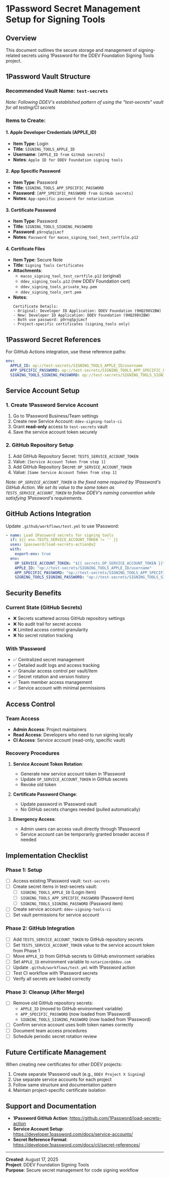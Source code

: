 # 1Password Secret Management Setup for Signing Tools

## Overview
This document outlines the secure storage and management of signing-related secrets using 1Password for the DDEV Foundation Signing Tools project.

## 1Password Vault Structure

### Recommended Vault Name: `test-secrets`
*Note: Following DDEV's established pattern of using the "test-secrets" vault for all testing/CI secrets*

### Items to Create:

#### 1. **Apple Developer Credentials (APPLE_ID)**
- **Item Type**: Login  
- **Title**: `SIGNING_TOOLS_APPLE_ID`
- **Username**: `[APPLE_ID from GitHub secrets]`
- **Notes**: `Apple ID for DDEV Foundation signing tools`

#### 2. **App Specific Password**
- **Item Type**: Password
- **Title**: `SIGNING_TOOLS_APP_SPECIFIC_PASSWORD`
- **Password**: `[APP_SPECIFIC_PASSWORD from GitHub secrets]`
- **Notes**: `App-specific password for notarization`

#### 3. **Certificate Password**
- **Item Type**: Password
- **Title**: `SIGNING_TOOLS_SIGNING_PASSWORD`
- **Password**: `p9rnqSpjLmcf`
- **Notes**: `Password for macos_signing_tool_test_certfile.p12`

#### 4. **Certificate Files**
- **Item Type**: Secure Note
- **Title**: `Signing Tools Certificates`
- **Attachments**:
  - `macos_signing_tool_test_certfile.p12` (original)
  - `ddev_signing_tools.p12` (new DDEV Foundation cert)
  - `ddev_signing_tools_private_key.pem`
  - `ddev_signing_tools_cert.pem`
- **Notes**: 
  ```
  Certificate Details:
  - Original: Developer ID Application: DDEV Foundation (9HQ298V2BW)
  - New: Developer ID Application: DDEV Foundation (9HQ298V2BW)
  - Both use password: p9rnqSpjLmcf
  - Project-specific certificates (signing_tools only)
  ```

## 1Password Secret References

For GitHub Actions integration, use these reference paths:

```yaml
env:
  APPLE_ID: op://test-secrets/SIGNING_TOOLS_APPLE_ID/username
  APP_SPECIFIC_PASSWORD: op://test-secrets/SIGNING_TOOLS_APP_SPECIFIC_PASSWORD/credential
  SIGNING_TOOLS_SIGNING_PASSWORD: op://test-secrets/SIGNING_TOOLS_SIGNING_PASSWORD/credential
```

## Service Account Setup

### 1. Create 1Password Service Account
1. Go to 1Password Business/Team settings
2. Create new Service Account: `ddev-signing-tools-ci`
3. Grant **read-only** access to `test-secrets` vault
4. Save the service account token securely

### 2. GitHub Repository Setup
1. Add GitHub Repository Secret: `TESTS_SERVICE_ACCOUNT_TOKEN`
2. Value: `[Service Account Token from step 1]`
3. Add GitHub Repository Secret: `OP_SERVICE_ACCOUNT_TOKEN` 
4. Value: `[Same Service Account Token from step 1]`

*Note: `OP_SERVICE_ACCOUNT_TOKEN` is the fixed name required by 1Password's GitHub Action. We set its value to the same token as `TESTS_SERVICE_ACCOUNT_TOKEN` to follow DDEV's naming convention while satisfying 1Password's requirements.*

## GitHub Actions Integration

Update `.github/workflows/test.yml` to use 1Password:

```yaml
- name: Load 1Password secrets for signing tools
  if: ${{ env.TESTS_SERVICE_ACCOUNT_TOKEN != '' }}
  uses: 1password/load-secrets-action@v2
  with:
    export-env: true
  env:
    OP_SERVICE_ACCOUNT_TOKEN: "${{ secrets.OP_SERVICE_ACCOUNT_TOKEN }}"
    APPLE_ID: "op://test-secrets/SIGNING_TOOLS_APPLE_ID/username"
    APP_SPECIFIC_PASSWORD: "op://test-secrets/SIGNING_TOOLS_APP_SPECIFIC_PASSWORD/credential"
    SIGNING_TOOLS_SIGNING_PASSWORD: "op://test-secrets/SIGNING_TOOLS_SIGNING_PASSWORD/credential"
```

## Security Benefits

### Current State (GitHub Secrets)
- ❌ Secrets scattered across GitHub repository settings
- ❌ No audit trail for secret access
- ❌ Limited access control granularity
- ❌ No secret rotation tracking

### With 1Password
- ✅ Centralized secret management
- ✅ Detailed audit logs and access tracking
- ✅ Granular access control per vault/item
- ✅ Secret rotation and version history
- ✅ Team member access management
- ✅ Service account with minimal permissions

## Access Control

### Team Access
- **Admin Access**: Project maintainers
- **Read Access**: Developers who need to run signing locally
- **CI Access**: Service account (read-only, specific vault)

### Recovery Procedures
1. **Service Account Token Rotation**:
   - Generate new service account token in 1Password
   - Update `OP_SERVICE_ACCOUNT_TOKEN` in GitHub secrets
   - Revoke old token

2. **Certificate Password Change**:
   - Update password in 1Password vault
   - No GitHub secrets changes needed (pulled automatically)

3. **Emergency Access**:
   - Admin users can access vault directly through 1Password
   - Service account can be temporarily granted broader access if needed

## Implementation Checklist

### Phase 1: Setup
- [ ] Access existing 1Password vault: `test-secrets`
- [ ] Create secret items in test-secrets vault:
  - [ ] `SIGNING_TOOLS_APPLE_ID` (Login item)
  - [ ] `SIGNING_TOOLS_APP_SPECIFIC_PASSWORD` (Password item)
  - [ ] `SIGNING_TOOLS_SIGNING_PASSWORD` (Password item)
- [ ] Create service account: `ddev-signing-tools-ci`
- [ ] Set vault permissions for service account

### Phase 2: GitHub Integration
- [ ] Add `TESTS_SERVICE_ACCOUNT_TOKEN` to GitHub repository secrets
- [ ] Set `TESTS_SERVICE_ACCOUNT_TOKEN` value to the service account token from Phase 1
- [ ] Move `APPLE_ID` from GitHub secrets to GitHub environment variables
- [ ] Set `APPLE_ID` environment variable to `notarizer@ddev.com`
- [ ] Update `.github/workflows/test.yml` with 1Password action
- [ ] Test CI workflow with 1Password secrets
- [ ] Verify all secrets are loaded correctly

### Phase 3: Cleanup (After Merge)
- [ ] Remove old GitHub repository secrets:
  - `APPLE_ID` (moved to GitHub environment variable)
  - `APP_SPECIFIC_PASSWORD` (now loaded from 1Password)
  - `SIGNING_TOOLS_SIGNING_PASSWORD` (now loaded from 1Password)
- [ ] Confirm service account uses both token names correctly
- [ ] Document team access procedures
- [ ] Schedule periodic secret rotation review

## Future Certificate Management

When creating new certificates for other DDEV projects:
1. Create separate 1Password vault (e.g., `DDEV Project X Signing`)
2. Use separate service accounts for each project
3. Follow same structure and documentation pattern
4. Maintain project-specific certificate isolation

## Support and Documentation

- **1Password GitHub Action**: https://github.com/1Password/load-secrets-action
- **Service Account Setup**: https://developer.1password.com/docs/service-accounts/
- **Secret Reference Format**: https://developer.1password.com/docs/cli/secret-references/

---

**Created**: August 17, 2025  
**Project**: DDEV Foundation Signing Tools  
**Purpose**: Secure secret management for code signing workflow